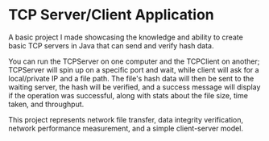 # TCP Server/Client Application
A basic project I made showcasing the knowledge and ability to create basic TCP servers in Java that can send and verify hash data.

You can run the TCPServer on one computer and the TCPClient on another; TCPServer will spin up on a specific port and wait, while client will ask for a local/private IP and a file path. The file's hash data will then be sent to the waiting server, the hash will be verified, and a success message will display if the operation was successful, along with stats about the file size, time taken, and throughput. 

This project represents network file transfer, data integrity verification, network performance measurement, and a simple client-server model.
